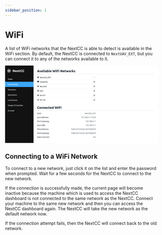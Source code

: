 ```yaml
---
sidebar_position: 1
---
```


# WiFi

A list of WiFi networks that the NextCC is able to detect is available in the WiFi section. By default, the NextCC is
connected to `NextUAV_EXT`, but you can connect it to any of the networks available to it.

![WiFi](img/wifi.jpg)

## Connecting to a WiFi Network

To connect to a new network, just click it on the list and enter the password when prompted. Wait for a few seconds for
the NextCC to connect to the new network.

If the connection is successfully made, the current page will become inactive because the machine which is used to
access the NextCC dashboard is not connected to the same network as the NextCC. Connect your machine to the same new
network and then you can access the NextCC dashboard again. The NextCC will take the new network as the default network
now.

If the connection attempt fails, then the NextCC will connect back to the old network.

